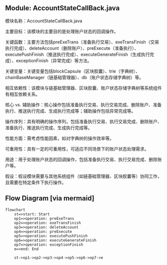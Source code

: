## Module: AccountStateCallBack.java
模块名称：AccountStateCallBack.java

主要目标：该模块的主要目的是处理账户状态的回调操作。

关键函数：主要方法包括preExeTrans（准备执行交易）、exeTransFinish（交易执行完成）、deleteAccount（删除账户）、preExecute（准备执行）、executePushFinish（推送执行完成）、executeGenerateFinish（生成执行完成）、exceptionFinish（异常完成）等方法。

关键变量：关键变量包括blockCapsule（区块胶囊）、trie（字典树）、chainBaseManager（链基础管理器）、db（账户状态存储字典树）等。

相互依赖性：该模块与链基础管理器、区块胶囊、账户状态存储字典树等系统组件有相互依赖关系。

核心 vs. 辅助操作：核心操作包括准备执行交易、执行交易完成、删除账户、准备执行、推送执行完成、生成执行完成等；辅助操作包括异常完成等。

操作序列：具有明确的操作序列，包括准备执行交易、执行交易完成、删除账户、准备执行、推送执行完成、生成执行完成等。

性能方面：需考虑性能因素，如对字典树的操作效率等。

可重用性：具有一定的可重用性，可适应不同场景下的账户状态处理需求。

用途：用于处理账户状态的回调操作，包括准备执行交易、执行交易完成、删除账户等。

假设：假设模块需要与其他系统组件（如链基础管理器、区块胶囊等）协同工作，且需要在特定条件下执行操作。
## Flow Diagram [via mermaid]
```mermaid
flowchart
    st=>start: Start
    op1=>operation: preExeTrans
    op2=>operation: exeTransFinish
    op3=>operation: deleteAccount
    op4=>operation: preExecute
    op5=>operation: executePushFinish
    op6=>operation: executeGenerateFinish
    op7=>operation: exceptionFinish
    e=>end: End

    st->op1->op2->op3->op4->op5->op6->op7->e
```
